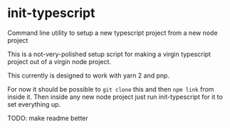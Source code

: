 # init-typescript
Command line utility to setup a new typescript project from a new node project

This is a not-very-polished setup script for making a virgin typescript project out of a virgin node project.

This currently is designed to work with yarn 2 and pnp.

For now it should be possible to `git clone` this and then `npm link` from inside it.  Then inside any new node project just run init-typescript for it to set everything up.

TODO: make readme better
